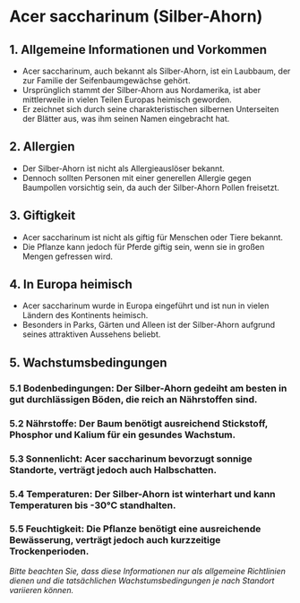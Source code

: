 # Acer saccharinum (Silber-Ahorn)

## 1. Allgemeine Informationen und Vorkommen
   - Acer saccharinum, auch bekannt als Silber-Ahorn, ist ein Laubbaum, der zur Familie der Seifenbaumgewächse gehört.
   - Ursprünglich stammt der Silber-Ahorn aus Nordamerika, ist aber mittlerweile in vielen Teilen Europas heimisch geworden.
   - Er zeichnet sich durch seine charakteristischen silbernen Unterseiten der Blätter aus, was ihm seinen Namen eingebracht hat.

## 2. Allergien
   - Der Silber-Ahorn ist nicht als Allergieauslöser bekannt.
   - Dennoch sollten Personen mit einer generellen Allergie gegen Baumpollen vorsichtig sein, da auch der Silber-Ahorn Pollen freisetzt.

## 3. Giftigkeit
   - Acer saccharinum ist nicht als giftig für Menschen oder Tiere bekannt.
   - Die Pflanze kann jedoch für Pferde giftig sein, wenn sie in großen Mengen gefressen wird.

## 4. In Europa heimisch
   - Acer saccharinum wurde in Europa eingeführt und ist nun in vielen Ländern des Kontinents heimisch.
   - Besonders in Parks, Gärten und Alleen ist der Silber-Ahorn aufgrund seines attraktiven Aussehens beliebt.

## 5. Wachstumsbedingungen
### 5.1 Bodenbedingungen: Der Silber-Ahorn gedeiht am besten in gut durchlässigen Böden, die reich an Nährstoffen sind.
### 5.2 Nährstoffe: Der Baum benötigt ausreichend Stickstoff, Phosphor und Kalium für ein gesundes Wachstum.
### 5.3 Sonnenlicht: Acer saccharinum bevorzugt sonnige Standorte, verträgt jedoch auch Halbschatten.
### 5.4 Temperaturen: Der Silber-Ahorn ist winterhart und kann Temperaturen bis -30°C standhalten.
### 5.5 Feuchtigkeit: Die Pflanze benötigt eine ausreichende Bewässerung, verträgt jedoch auch kurzzeitige Trockenperioden.

*Bitte beachten Sie, dass diese Informationen nur als allgemeine Richtlinien dienen und die tatsächlichen Wachstumsbedingungen je nach Standort variieren können.*
